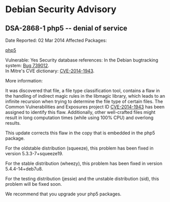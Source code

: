 
Debian Security Advisory
========================


DSA-2868-1 php5 -- denial of service
------------------------------------



Date Reported:
02 Mar 2014
Affected Packages:

[php5](https://packages.debian.org/src:php5)

Vulnerable:
Yes
Security database references:
In the Debian bugtracking system: [Bug 739012](https://bugs.debian.org/cgi-bin/bugreport.cgi?bug=739012).  
In Mitre's CVE dictionary: [CVE-2014-1943](https://security-tracker.debian.org/tracker/CVE-2014-1943).  

More information:

It was discovered that file, a file type classification tool, contains a
flaw in the handling of indirect magic rules in the libmagic library,
which leads to an infinite recursion when trying to determine the file
type of certain files. The Common Vulnerabilities and Exposures project
ID [CVE-2014-1943](https://security-tracker.debian.org/tracker/CVE-2014-1943) has been assigned to identify this flaw. Additionally,
other well-crafted files might result in long computation times (while
using 100% CPU) and overlong results.


This update corrects this flaw in the copy that is embedded in the
php5 package.


For the oldstable distribution (squeeze), this problem has been fixed in
version 5.3.3-7+squeeze19.


For the stable distribution (wheezy), this problem has been fixed in
version 5.4.4-14+deb7u8.


For the testing distribution (jessie) and the unstable distribution
(sid), this problem will be fixed soon.


We recommend that you upgrade your php5 packages.





